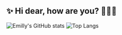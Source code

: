 ## ✨ Hi dear, how are you? 🙋🏻✨ 

![Emilly's GitHub stats](https://github-readme-stats.vercel.app/api?username=EmillyBonfim&show_icons=true&theme=panda)
![Top Langs](https://github-readme-stats.vercel.app/api/top-langs/?username=EmillyBonfim&layout=compact&theme=panda)
